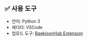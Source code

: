 ## ✅ 사용 도구

- 언어: Python 3
- 에디터: VSCode
- 업로드 도구: [BaekjoonHub Extension](https://github.com/BaekjoonHub/BaekjoonHub)
